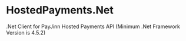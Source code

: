 # HostedPayments.Net

.Net Client for PayJinn Hosted Payments API 
(Minimum .Net Framework Version is 4.5.2)
